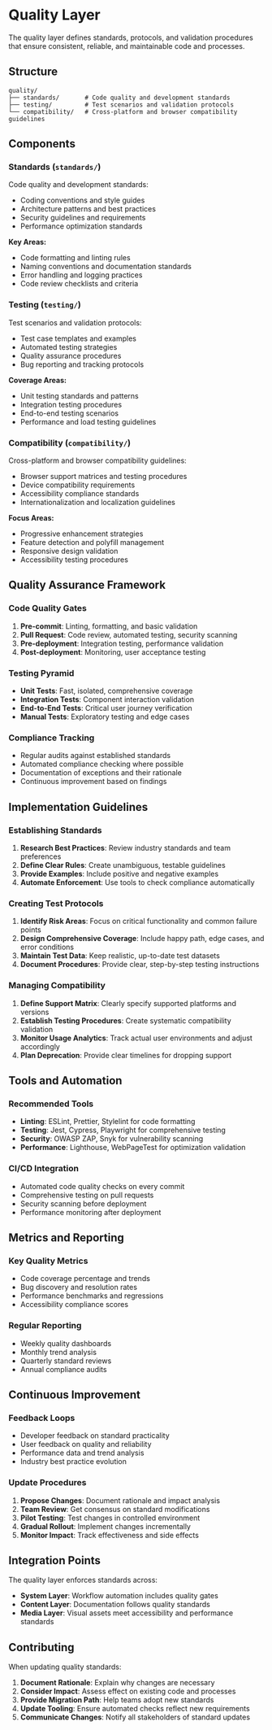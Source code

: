 # Quality Layer

The quality layer defines standards, protocols, and validation procedures that ensure consistent, reliable, and maintainable code and processes.

## Structure

```
quality/
├── standards/       # Code quality and development standards
├── testing/         # Test scenarios and validation protocols
└── compatibility/   # Cross-platform and browser compatibility guidelines
```

## Components

### Standards (`standards/`)
Code quality and development standards:
- Coding conventions and style guides
- Architecture patterns and best practices
- Security guidelines and requirements
- Performance optimization standards

**Key Areas:**
- Code formatting and linting rules
- Naming conventions and documentation standards
- Error handling and logging practices
- Code review checklists and criteria

### Testing (`testing/`)
Test scenarios and validation protocols:
- Test case templates and examples
- Automated testing strategies
- Quality assurance procedures
- Bug reporting and tracking protocols

**Coverage Areas:**
- Unit testing standards and patterns
- Integration testing procedures
- End-to-end testing scenarios
- Performance and load testing guidelines

### Compatibility (`compatibility/`)
Cross-platform and browser compatibility guidelines:
- Browser support matrices and testing procedures
- Device compatibility requirements
- Accessibility compliance standards
- Internationalization and localization guidelines

**Focus Areas:**
- Progressive enhancement strategies
- Feature detection and polyfill management
- Responsive design validation
- Accessibility testing procedures

## Quality Assurance Framework

### Code Quality Gates
1. **Pre-commit**: Linting, formatting, and basic validation
2. **Pull Request**: Code review, automated testing, security scanning
3. **Pre-deployment**: Integration testing, performance validation
4. **Post-deployment**: Monitoring, user acceptance testing

### Testing Pyramid
- **Unit Tests**: Fast, isolated, comprehensive coverage
- **Integration Tests**: Component interaction validation
- **End-to-End Tests**: Critical user journey verification
- **Manual Tests**: Exploratory testing and edge cases

### Compliance Tracking
- Regular audits against established standards
- Automated compliance checking where possible
- Documentation of exceptions and their rationale
- Continuous improvement based on findings

## Implementation Guidelines

### Establishing Standards
1. **Research Best Practices**: Review industry standards and team preferences
2. **Define Clear Rules**: Create unambiguous, testable guidelines
3. **Provide Examples**: Include positive and negative examples
4. **Automate Enforcement**: Use tools to check compliance automatically

### Creating Test Protocols
1. **Identify Risk Areas**: Focus on critical functionality and common failure points
2. **Design Comprehensive Coverage**: Include happy path, edge cases, and error conditions
3. **Maintain Test Data**: Keep realistic, up-to-date test datasets
4. **Document Procedures**: Provide clear, step-by-step testing instructions

### Managing Compatibility
1. **Define Support Matrix**: Clearly specify supported platforms and versions
2. **Establish Testing Procedures**: Create systematic compatibility validation
3. **Monitor Usage Analytics**: Track actual user environments and adjust accordingly
4. **Plan Deprecation**: Provide clear timelines for dropping support

## Tools and Automation

### Recommended Tools
- **Linting**: ESLint, Prettier, Stylelint for code formatting
- **Testing**: Jest, Cypress, Playwright for comprehensive testing
- **Security**: OWASP ZAP, Snyk for vulnerability scanning
- **Performance**: Lighthouse, WebPageTest for optimization validation

### CI/CD Integration
- Automated code quality checks on every commit
- Comprehensive testing on pull requests
- Security scanning before deployment
- Performance monitoring after deployment

## Metrics and Reporting

### Key Quality Metrics
- Code coverage percentage and trends
- Bug discovery and resolution rates
- Performance benchmarks and regressions
- Accessibility compliance scores

### Regular Reporting
- Weekly quality dashboards
- Monthly trend analysis
- Quarterly standard reviews
- Annual compliance audits

## Continuous Improvement

### Feedback Loops
- Developer feedback on standard practicality
- User feedback on quality and reliability
- Performance data and trend analysis
- Industry best practice evolution

### Update Procedures
1. **Propose Changes**: Document rationale and impact analysis
2. **Team Review**: Get consensus on standard modifications
3. **Pilot Testing**: Test changes in controlled environment
4. **Gradual Rollout**: Implement changes incrementally
5. **Monitor Impact**: Track effectiveness and side effects

## Integration Points

The quality layer enforces standards across:
- **System Layer**: Workflow automation includes quality gates
- **Content Layer**: Documentation follows quality standards
- **Media Layer**: Visual assets meet accessibility and performance standards

## Contributing

When updating quality standards:
1. **Document Rationale**: Explain why changes are necessary
2. **Consider Impact**: Assess effect on existing code and processes
3. **Provide Migration Path**: Help teams adopt new standards
4. **Update Tooling**: Ensure automated checks reflect new requirements
5. **Communicate Changes**: Notify all stakeholders of standard updates
</file>
